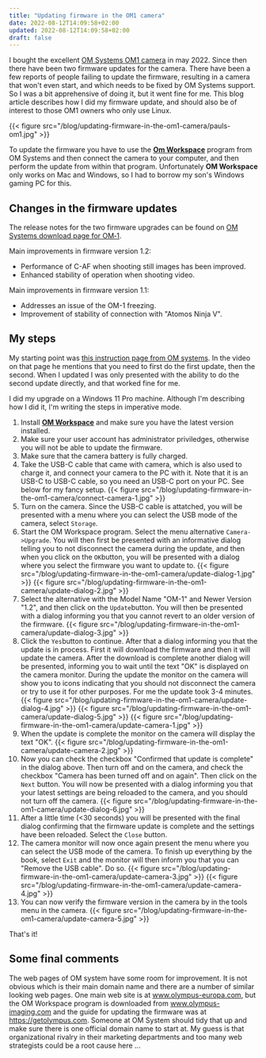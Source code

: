 ```yaml
---
title: "Updating firmware in the OM1 camera"
date: 2022-08-12T14:09:58+02:00
updated: 2022-08-12T14:09:58+02:00
draft: false
---
```


I bought the excellent [OM Systems OM1
camera](https://www.olympus-europa.com/site/en/c/cameras/om_d_system_cameras/om_d/om_1/index.html) in may 2022. Since then there have been two firmware updates for the camera. There have been a few reports of people failing to update the firmware, resulting in a camera that won't even start, and which needs to be fixed by OM Systems support. So I was a bit apprehensive of doing it, but it went fine for me. This blog article describes how I did my firmware update, and should also be of interest to those OM1 owners who only use Linux.

{{< figure src="/blog/updating-firmware-in-the-om1-camera/pauls-om1.jpg" >}}

To update the firmware you have to use the [**Om Workspace**](https://support.olympus-imaging.com/owdownload/) program from OM Systems and then connect the camera to your computer, and then perform the update from within that program. Unfortunately **OM Workspace** only works on Mac and Windows, so I had to borrow my son's Windows gaming PC for this.

## Changes in the firmware updates

The release notes for the two firmware upgrades can be found on [OM Systems download page for OM‑1](://www.olympus-europa.com/site/en/c/cameras_support/downloads/om_1_downloads.html).

Main improvements in firmware version 1.2:
* Performance of C-AF when shooting still images has been improved.
* Enhanced stability of operation when shooting video.

Main improvements in firmware version 1.1:
* Addresses an issue of the OM-1 freezing.
* Improvement of stability of connection with "Atomos Ninja V".

## My steps

My starting point was [this instruction page from OM systems](https://learnandsupport.getolympus.com/updating-your-digital-camera-or-lens). In the video on that page he mentions that you need to first do the first update, then the second. When I updated I was only presented with the ability to do the second update directly, and that worked fine for me.

I did my upgrade on a Windows 11 Pro machine. Although I'm describing how I did it, I'm writing the steps in imperative mode.

1. Install [**OM Workspace**](https://support.olympus-imaging.com/owdownload) and make sure you have the latest version installed.
2. Make sure your user account has administrator priviledges, otherwise you will not be able to update the firmware.
3. Make sure that the camera battery is fully charged.
4. Take the USB-C cable that came with camera, which is also used to charge it, and connect your camera to the PC with it. Note that it is an USB-C to USB-C cable, so you need an USB-C port on your PC. See below for my fancy setup.
{{< figure src="/blog/updating-firmware-in-the-om1-camera/connect-camera-1.jpg" >}}
5. Turn on the camera. Since the USB-C cable is attatched, you will be presented with a menu where you can select the USB mode of the camera, select `Storage`.
6. Start the OM Workspace program. Select the menu alternative `Camera->Upgrade`. You will then first be presented with an informative dialog telling you to not disconnect the camera during the update, and then when you click on the `OK`button, you will be presented with a dialog where you select the firmware you want to update to.
{{< figure src="/blog/updating-firmware-in-the-om1-camera/update-dialog-1.jpg" >}}
{{< figure src="/blog/updating-firmware-in-the-om1-camera/update-dialog-2.jpg" >}}
7. Select the alternative with the Model Name "OM-1" and Newer Version "1.2", and then click on the `Update`button. You will then be presented with a dialog informing you that you cannot revert to an older version of the firmware.
{{< figure src="/blog/updating-firmware-in-the-om1-camera/update-dialog-3.jpg" >}}
8. Click the `Yes`button to continue. After that a dialog informing you that the update is in process. First it will download the firmware and then it will update the camera. After the download is complete another dialog will be presented, informing you to wait until the text "OK" is displayed on the camera monitor. During the update the monitor on the camera will show you to icons indicating that you should not disconnect the camera or try to use it for other purposes. For me the update took 3-4 minutes.
{{< figure src="/blog/updating-firmware-in-the-om1-camera/update-dialog-4.jpg" >}}
{{< figure src="/blog/updating-firmware-in-the-om1-camera/update-dialog-5.jpg" >}}
{{< figure src="/blog/updating-firmware-in-the-om1-camera/update-camera-1.jpg" >}}
9. When the update is complete the monitor on the camera will display the text "OK".
{{< figure src="/blog/updating-firmware-in-the-om1-camera/update-camera-2.jpg" >}}
10. Now you can check the checkbox "Confirmed that update is complete" in the dialog above. Then turn off and on the camera, and check the checkbox "Camera has been turned off and on again". Then click on the `Next` button. You will now be presented with a dialog informing you that your latest settings are being reloaded to the camera, and you should not turn off the camera.
{{< figure src="/blog/updating-firmware-in-the-om1-camera/update-dialog-6.jpg" >}}
11. After a little time (<30 seconds) you will be presented with the final dialog confirming that the firmware update is complete and the settings have been reloaded. Select the `Close` button.
12. The camera monitor will now once again present the menu where you can select the USB mode of the camera. To finish up everything by the book, select `Exit` and the monitor will then inform you that you can "Remove the USB cable". Do so.
{{< figure src="/blog/updating-firmware-in-the-om1-camera/update-camera-3.jpg" >}}
{{< figure src="/blog/updating-firmware-in-the-om1-camera/update-camera-4.jpg" >}}
13. You can now verify the firmware version in the camera by in the tools menu in the camera.
{{< figure src="/blog/updating-firmware-in-the-om1-camera/update-camera-5.jpg" >}}

That's it!

## Some final comments

The web pages of OM system have some room for improvement. It is not obvious which is their main domain name and there are a number of similar looking web pages. One main web site is at www.olympus-europa.com, but the OM Workspace program is downloaded from www.olympus-imaging.com and the guide for updating the firmware was at https://getolympus.com. Someone at OM System should tidy that up and make sure there is one official domain name to start at. My guess is that organizational rivalry in their marketing departments and too many web strategists could be a root cause here ...
